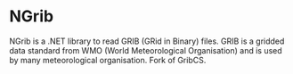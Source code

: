 # NGrib
NGrib is a .NET library to read GRIB (GRid in Binary) files. GRIB is a gridded data standard from WMO (World Meteorological Organisation) and is used by many meteorological organisation. Fork of GribCS.
